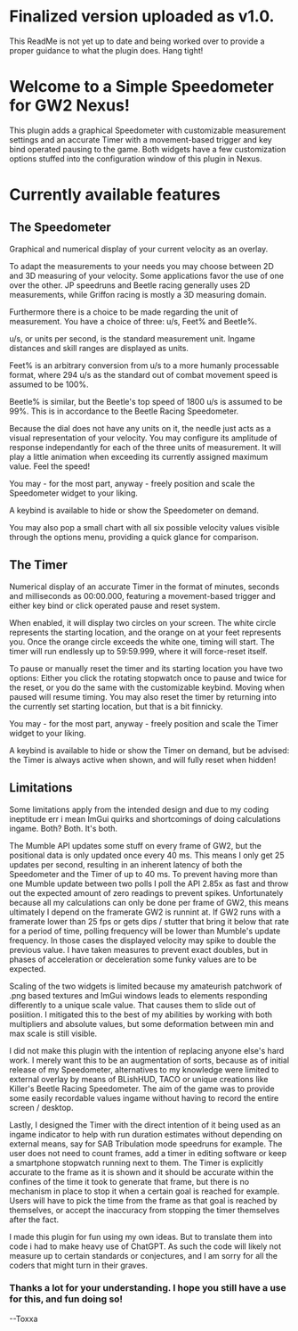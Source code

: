 # Finalized version uploaded as v1.0.
This ReadMe is not yet up to date and being worked over to provide a proper guidance to what the plugin does. Hang tight!

# Welcome to a Simple Speedometer for GW2 Nexus!
This plugin adds a graphical Speedometer with customizable measurement settings and an accurate Timer with a movement-based trigger and key bind operated pausing to the game. Both widgets have a few customization options stuffed into the configuration window of this plugin in Nexus.

# Currently available features
## The Speedometer
Graphical and numerical display of your current velocity as an overlay.

To adapt the measurements to your needs you may choose between 2D and 3D measuring of your velocity. Some applications favor the use of one over the other. JP speedruns and Beetle racing generally uses 2D measurements, while Griffon racing is mostly a 3D measuring domain.

Furthermore there is a choice to be made regarding the unit of measurement. You have a choice of three: u/s, Feet% and Beetle%.

u/s, or units per second, is the standard measurement unit. Ingame distances and skill ranges are displayed as units.

Feet% is an arbitrary conversion from u/s to a more humanly processable format, where 294 u/s as the standard out of combat movement speed is assumed to be 100%.

Beetle% is similar, but the Beetle's top speed of 1800 u/s is assumed to be 99%. This is in accordance to the Beetle Racing Speedometer.

Because the dial does not have any units on it, the needle just acts as a visual representation of your velocity. You may configure its amplitude of response independantly for each of the three units of measurement. It will play a little animation when exceeding its currently assigned maximum value. Feel the speed!

You may - for the most part, anyway - freely position and scale the Speedometer widget to your liking.

A keybind is available to hide or show the Speedometer on demand.

You may also pop a small chart with all six possible velocity values visible through the options menu, providing a quick glance for comparison.

## The Timer
Numerical display of an accurate Timer in the format of minutes, seconds and milliseconds as 00:00.000, featuring a movement-based trigger and either key bind or click operated pause and reset system.

When enabled, it will display two circles on your screen. The white circle represents the starting location, and the orange on at your feet represents you. Once the orange circle exceeds the white one, timing will start. The timer will run endlessly up to 59:59.999, where it will force-reset itself.

To pause or manually reset the timer and its starting location you have two options: Either you click the rotating stopwatch once to pause and twice for the reset, or you do the same with the customizable keybind. Moving when paused will resume timing. You may also reset the timer by returning into the currently set starting location, but that is a bit finnicky.

You may - for the most part, anyway - freely position and scale the Timer widget to your liking.

A keybind is available to hide or show the Timer on demand, but be advised: the Timer is always active when shown, and will fully reset when hidden!

## Limitations
Some limitations apply from the intended design and due to my coding ineptitude err i mean ImGui quirks and shortcomings of doing calculations ingame. Both? Both. It's both.

The Mumble API updates some stuff on every frame of GW2, but the positional data is only updated once every 40 ms. This means I only get 25 updates per second, resulting in an inherent latency of both the Speedometer and the Timer of up to 40 ms. To prevent having more than one Mumble update between two polls I poll the API 2.85x as fast and throw out the expected amount of zero readings to prevent spikes. Unfortunately because all my calculations can only be done per frame of GW2, this means ultimately I depend on the framerate GW2 is runnint at. If GW2 runs with a framerate lower than 25 fps or gets dips / stutter that bring it below that rate for a period of time, polling frequency will be lower than Mumble's update frequency. In those cases the displayed velocity may spike to double the previous value. I have taken measures to prevent exact doubles, but in phases of acceleration or deceleration some funky values are to be expected.

Scaling of the two widgets is limited because my amateurish patchwork of .png based textures and ImGui windows leads to elements responding differently to a unique scale value. That causes them to slide out of posiition. I mitigated this to the best of my abilities by working with both multipliers and absolute values, but some deformation between min and max scale is still visible.

I did not make this plugin with the intention of replacing anyone else's hard work. I merely want this to be an augmentation of sorts, because as of initial release of my Speedometer, alternatives to my knowledge were limited to external overlay by means of BLishHUD, TACO or unique creations like Killer's Beetle Racing Speedometer. The aim of the game was to provide some easily recordable values ingame without having to record the entire screen / desktop.

Lastly, I designed the Timer with the direct intention of it being used as an ingame indicator to help with run duration estimates without depending on external means, say for SAB Tribulation mode speedruns for example. The user does not need to count frames, add a timer in editing software or keep a smartphone stopwatch running next to them. The Timer is explicitly accurate to the frame as it is shown and it should be accurate within the confines of the time it took to generate that frame, but there is no mechanism in place to stop it when a certain goal is reached for example. Users will have to pick the time from the frame as that goal is reached by themselves, or accept the inaccuracy from stopping the timer themselves after the fact.

I made this plugin for fun using my own ideas. But to translate them into code i had to make heavy use of ChatGPT. As such the code will likely not measure up to certain standards or conjectures, and I am sorry for all the coders that might turn in their graves.

### Thanks a lot for your understanding. I hope you still have a use for this, and fun doing so!
 --Toxxa

